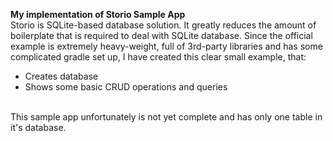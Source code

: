 <b>My implementation of Storio Sample App</b><br>
Storio is SQLite-based database solution. It greatly reduces the amount of boilerplate that is required to deal with SQLite database. Since the official example is extremely heavy-weight, full of 3rd-party libraries and has some complicated gradle set up, I have created this clear small example, that:<br>
- Creates database<br>
- Shows some basic CRUD operations and queries<br>
<br>
This sample app unfortunately is not yet complete and has only one table in it's database.

